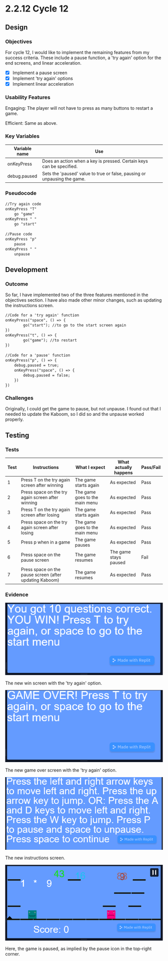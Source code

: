 # 2.2.12 Cycle 12

## Design

### Objectives

For cycle 12, I would like to implement the remaining features from my success criteria. These include a pause function, a 'try again' option for the end screens, and linear acceleration.

* [x] Implement a pause screen
* [x] Implement 'try again' options
* [x] Implement linear acceleration

### Usability Features

Engaging: The player will not have to press as many buttons to restart a game.

Efficient: Same as above.

### Key Variables

<table><thead><tr><th>Variable name</th><th>Use</th><th data-hidden></th></tr></thead><tbody><tr><td>onKeyPress</td><td>Does an action when a key is pressed. Certain keys can be specified.</td><td></td></tr><tr><td>debug.paused</td><td>Sets the 'paused' value to true or false, pausing or unpausing the game.</td><td></td></tr></tbody></table>

### Pseudocode

```
//Try again code
onKeyPress "T"
    go "game"
onKeyPress " "
    go "start"

//Pause code
onKeyPress "p"
    pause
onKeyPress " "
    unpause
```

## Development

### Outcome

So far, I have implemented two of the three features mentioned in the objectives section. I have also made other minor changes, such as updating the instructions screen.

```
//Code for a 'try again' function
onKeyPress("space", () => {
        go("start"); //to go to the start screen again
})
onKeyPress("t", () => {
        go("game"); //to restart
})

//Code for a 'pause' function
onKeyPress("p", () => {
    debug.paused = true;
    onKeyPress("space", () => {
        debug.paused = false;
    })
})
```

### Challenges

Originally, I could get the game to pause, but not unpause. I found out that I needed to update the Kaboom, so I did so and the unpause worked properly.

## Testing

### Tests

| Test | Instructions                                            | What I expect                  | What actually happens | Pass/Fail |
| ---- | ------------------------------------------------------- | ------------------------------ | --------------------- | --------- |
| 1    | Press T on the try again screen after winning           | The game starts again          | As expected           | Pass      |
| 2    | Press space on the try again screen after winning       | The game goes to the main menu | As expected           | Pass      |
| 3    | Press T on the try again screen after losing            | The game starts again          | As expected           | Pass      |
| 4    | Press space on the try again screen after losing        | The game goes to the main menu | As expected           | Pass      |
| 5    | Press p when in a game                                  | The game pauses                | As expected           | Pass      |
| 6    | Press space on the pause screen                         | The game resumes               | The game stays paused | Fail      |
| 7    | Press space on the pause screen (after updating Kaboom) | The game resumes               | As expected           | Pass      |

### Evidence

![](../.gitbook/assets/image.png)

The new win screen with the 'try again' option.

![](<../.gitbook/assets/image (1).png>)

The new game over screen with the 'try again' option.

![](<../.gitbook/assets/image (4).png>)

The new instructions screen.

![](<../.gitbook/assets/image (10).png>)

Here, the game is paused, as implied by the pause icon in the top-right corner.

